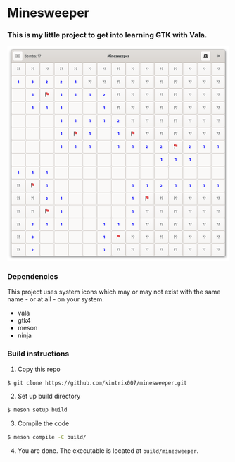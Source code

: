 # Minesweeper

### This is my little project to get into learning GTK with Vala.

![Screenshot of the game window](screenshot.png)

### Dependencies

This project uses system icons which may or may not exist with the same name - or at all - on your system.

- vala
- gtk4
- meson
- ninja

### Build instructions

1. Copy this repo
```sh
$ git clone https://github.com/kintrix007/minesweeper.git
```
2. Set up build directory
```sh
$ meson setup build
```
3. Compile the code
```sh
$ meson compile -C build/
```
4. You are done. The executable is located at `build/minesweeper`.
